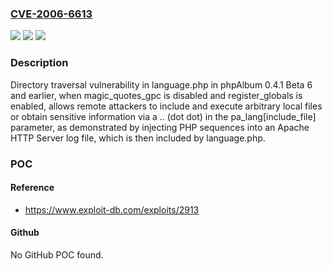 ### [CVE-2006-6613](https://cve.mitre.org/cgi-bin/cvename.cgi?name=CVE-2006-6613)
![](https://img.shields.io/static/v1?label=Product&message=n%2Fa&color=blue)
![](https://img.shields.io/static/v1?label=Version&message=n%2Fa&color=blue)
![](https://img.shields.io/static/v1?label=Vulnerability&message=n%2Fa&color=brighgreen)

### Description

Directory traversal vulnerability in language.php in phpAlbum 0.4.1 Beta 6 and earlier, when magic_quotes_gpc is disabled and register_globals is enabled, allows remote attackers to include and execute arbitrary local files or obtain sensitive information via a .. (dot dot) in the pa_lang[include_file] parameter, as demonstrated by injecting PHP sequences into an Apache HTTP Server log file, which is then included by language.php.

### POC

#### Reference
- https://www.exploit-db.com/exploits/2913

#### Github
No GitHub POC found.

